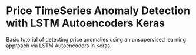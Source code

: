# Price TimeSeries Anomaly Detection with LSTM Autoencoders Keras

Basic tutorial of detecting price anomalies using an unsupervised learning approach via LSTM Autoencoders in Keras.
